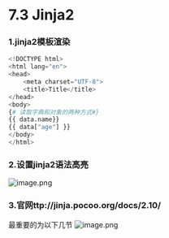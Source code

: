 # 7.3 Jinja2


### 1.jinja2模板渲染
```python
<!DOCTYPE html>
<html lang="en">
<head>
    <meta charset="UTF-8">
    <title>Title</title>
</head>
<body>
{# 读取字典和对象的两种方式#}
{{ data.name}}
{{ data["age"] }}
</body>
</html>
```
### 2.设置jinja2语法高亮
![image.png](https://upload-images.jianshu.io/upload_images/7220971-94677aa38b61f79d.png?imageMogr2/auto-orient/strip%7CimageView2/2/w/1240)

### 3.官网ttp://jinja.pocoo.org/docs/2.10/
最重要的为以下几节
![image.png](https://upload-images.jianshu.io/upload_images/7220971-048e78ffc57fe00c.png?imageMogr2/auto-orient/strip%7CimageView2/2/w/1240)

